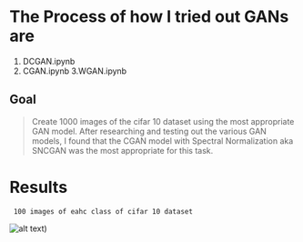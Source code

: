 # The Process of how I tried out GANs are 
1. DCGAN.ipynb
2. CGAN.ipynb
3.WGAN.ipynb


## Goal
> Create 1000 images of the cifar 10 dataset using the most appropriate GAN model. After researching and testing out the various GAN models, I found that the CGAN model with Spectral Normalization aka SNCGAN was the most appropriate for this task.



# Results
` 100 images of eahc class of cifar 10 dataset`


![alt text](./1000.gif "Logo Title Text 1"))